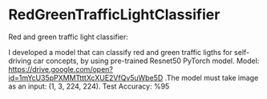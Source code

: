 # RedGreenTrafficLightClassifier
Red and green traffic light classifier:

I developed a model that can classify red and green traffic ligths for self-driving car concepts, by using pre-trained Resnet50 PyTorch model.
Model: https://drive.google.com/open?id=1mYcU35pPXMMTtttXcXUE2VfQv5uWbe5D .The model must take image as an input: (1, 3, 224, 224).
Test Accuracy: %95
